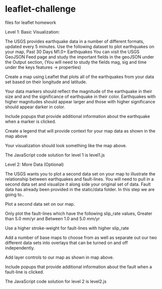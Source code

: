 # leaflet-challenge
files for leaflet homework 


Level 1: Basic Visualization:

The USGS provides earthquake data in a number of different formats, updated every 5 minutes.
Use the following dataset to plot earthquakes on your map,
Past 30 Days M1.0+ Earthquakes
You can visit the USGS GeoJSON Feed page and study the important fields in the geoJSON under the Output section,
(You will need to study the fields mag, sig and time under the keys features -> properties)


Create a map using Leaflet that plots all of the earthquakes from your data set based on their longitude and latitude.


Your data markers should reflect the magnitude of the earthquake in their size and and the significance of earthquake in their color. Earthquakes with higher magnitudes should appear larger and those with higher significance should appear darker in color.


Include popups that provide additional information about the earthquake when a marker is clicked.

Create a legend that will provide context for your map data as shown in the map above


Your visualization should look something like the map above.

The JavaScript code solution for level 1 is level1.js




Level 2: More Data (Optional)

The USGS wants you to plot a second data set on your map to illustrate the relationship between earthquakes and fault-lines. You will need to pull in a second data set and visualize it along side your original set of data. Fault data has already been provided in the static/data folder.
In this step we are going to..


Plot a second data set on our map.


Only plot the fault-lines which have the following slip_rate values,
Greater than 5.0 mm/yr and Between 1.0 and 5.0 mm/yr


Use a higher stroke-weight for fault-lines with higher slip_rate


Add a number of base maps to choose from as well as separate out our two different data sets into overlays that can be turned on and off independently.


Add layer controls to our map as shown in map above.


Include popups that provide additional information about the fault when a fault-line is clicked.


The JavaScript code solution for level 2 is level2.js
